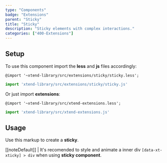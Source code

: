 ```yaml
---
type: "Components"
badge: "Extensions"
parent: "Sticky"
title: "Sticky"
description: "Sticky elements with complex interactions."
categories: ["400-Extensions"]
---
```


## Setup

To use this component import the **less** and **js** files accordingly:

```less
@import '~xtend-library/src/extensions/sticky/sticky.less';
```

```jsx
import 'xtend-library/src/extensions/sticky/sticky.js'
```

Or just import **extensions**:

```less
@import '~xtend-library/src/xtend-extensions.less';
```

```jsx
import 'xtend-library/src/xtend-extensions.js'
```

## Usage

Use this markup to create a **sticky**.

<script type="text/plain" class="language-markup">
  <div data-xt-xticky>
    <div>
      <!-- content -->
    </div>
  </div>
</script>

[[noteDefault]]
| It's recomended to style and animate a inner div <code>[data-xt-xticky] > div</code> when using <strong>sticky component</strong>.
